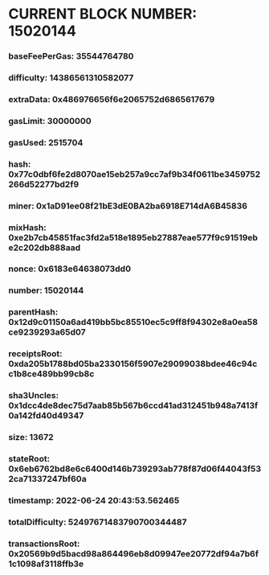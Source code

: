 # CURRENT BLOCK NUMBER: 15020144

### baseFeePerGas: 35544764780
### difficulty: 14386561310582077
### extraData: 0x486976656f6e2065752d6865617679
### gasLimit: 30000000
### gasUsed: 2515704
### hash: 0x77c0dbf6fe2d8070ae15eb257a9cc7af9b34f0611be3459752266d52277bd2f9
### miner: 0x1aD91ee08f21bE3dE0BA2ba6918E714dA6B45836
### mixHash: 0xe2b7cb45851fac3fd2a518e1895eb27887eae577f9c91519ebe2c202db888aad
### nonce: 0x6183e64638073dd0
### number: 15020144
### parentHash: 0x12d9c01150a6ad419bb5bc85510ec5c9ff8f94302e8a0ea58ce9239293a65d07
### receiptsRoot: 0xda205b1788bd05ba2330156f5907e29099038bdee46c94cc1b8ce489bb99cb8c
### sha3Uncles: 0x1dcc4de8dec75d7aab85b567b6ccd41ad312451b948a7413f0a142fd40d49347
### size: 13672
### stateRoot: 0x6eb6762bd8e6c6400d146b739293ab778f87d06f44043f532ca71337247bf60a
### timestamp: 2022-06-24 20:43:53.562465
### totalDifficulty: 52497671483790700344487
### transactionsRoot: 0x20569b9d5bacd98a864496eb8d09947ee20772df94a7b6f1c1098af3118ffb3e
